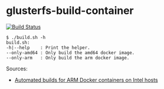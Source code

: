 # glusterfs-build-container

[![Build Status](https://travis-ci.org/aallrd/glusterfs-build-container.svg?branch=master)](https://travis-ci.org/aallrd/glusterfs-build-container)

    $ ./build.sh -h
    build.sh:
    -h|--help    : Print the helper.
    --only-amd64 : Only build the amd64 docker image.
    --only-arm   : Only build the arm docker image.

Sources:
- [Automated builds for ARM Docker containers on Intel hosts](https://sedden.github.io/blog/2016/04/11/automated-builds-for-arm-docker-containers-on-intel-hosts/)
